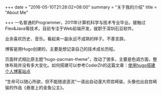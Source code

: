 +++
date = "2016-05-10T21:28:02+08:00"
summary = "关于我的介绍"
title = "About Me"

+++
一名普通的Programmer，2011年计算机科学与技术专业毕业。接触过Flex&Java等技术，目前专注于Web前端开发，就职于深圳石豆软件。

业余喜欢历史、音乐。看起来一副永远不成熟的样子。不善言辞。

博客是用Hugo创建的，主要是想记录自己的技术成长历程。

页面样式相比原主题“hugo-pacman-theme”，改动了很多，主要是色调方面，整体布局并没有多大变化。如何搭建可以参考CoderZh的这篇文章：[使用hugo搭建个人博客站点](http://blog.coderzh.com/2015/08/29/hugo/)

“生命可以随心所欲，但不能随波逐流”一语出自动漫大师宫崎骏，头像也出自宫崎骏的作品《悬崖上的金鱼公主》。


